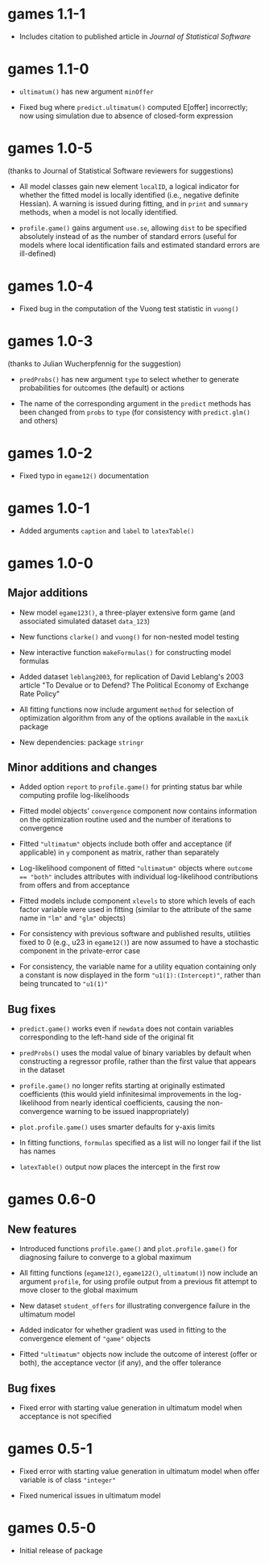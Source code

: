 # games 1.1-1

* Includes citation to published article in *Journal of Statistical Software*


# games 1.1-0

* `ultimatum()` has new argument `minOffer`

* Fixed bug where `predict.ultimatum()` computed E[offer] incorrectly; now using simulation due to absence of closed-form expression


# games 1.0-5

(thanks to Journal of Statistical Software reviewers for suggestions)

* All model classes gain new element `localID`, a logical indicator for whether the fitted model is locally identified (i.e., negative definite Hessian).  A warning is issued during fitting, and in `print` and `summary` methods, when a model is not locally identified.

* `profile.game()` gains argument `use.se`, allowing `dist` to be specified absolutely instead of as the number of standard errors (useful for models where local identification fails and estimated standard errors are ill-defined)


# games 1.0-4

* Fixed bug in the computation of the Vuong test statistic in `vuong()`


# games 1.0-3

(thanks to Julian Wucherpfennig for the suggestion)

* `predProbs()` has new argument `type` to select whether to generate probabilities for outcomes (the default) or actions

* The name of the corresponding argument in the `predict` methods has been changed from `probs` to `type` (for consistency with `predict.glm()` and others)


# games 1.0-2

* Fixed typo in `egame12()` documentation


# games 1.0-1

* Added arguments `caption` and `label` to `latexTable()`


# games 1.0-0

## Major additions

* New model `egame123()`, a three-player extensive form game (and associated simulated dataset `data_123`)

* New functions `clarke()` and `vuong()` for non-nested model testing

* New interactive function `makeFormulas()` for constructing model formulas

* Added dataset `leblang2003`, for replication of David Leblang's 2003 article "To Devalue or to Defend? The Political Economy of Exchange Rate Policy"

* All fitting functions now include argument `method` for selection of optimization algorithm from any of the options available in the `maxLik` package

* New dependencies: package `stringr`

## Minor additions and changes

* Added option `report` to `profile.game()` for printing status bar while computing profile log-likelihoods

* Fitted model objects' `convergence` component now contains information on the optimization routine used and the number of iterations to convergence

* Fitted `"ultimatum"` objects include both offer and acceptance (if applicable) in `y` component as matrix, rather than separately

* Log-likelihood component of fitted `"ultimatum"` objects where `outcome == "both"` includes attributes with individual log-likelihood contributions from offers and from acceptance

* Fitted models include component `xlevels` to store which levels of each factor variable were used in fitting (similar to the attribute of the same name in `"lm"` and `"glm"` objects)

* For consistency with previous software and published results, utilities fixed to 0 (e.g., u23 in `egame12()`) are now assumed to have a stochastic component in the private-error case

* For consistency, the variable name for a utility equation containing only a constant is now displayed in the form `"u1(1):(Intercept)"`, rather than being truncated to `"u1(1)"`

## Bug fixes

* `predict.game()` works even if `newdata` does not contain variables corresponding to the left-hand side of the original fit

* `predProbs()` uses the modal value of binary variables by default when constructing a regressor profile, rather than the first value that appears in the dataset

* `profile.game()` no longer refits starting at originally estimated coefficients (this would yield infinitesimal improvements in the log-likelihood from nearly identical coefficients, causing the non-convergence warning to be issued inappropriately)

* `plot.profile.game()` uses smarter defaults for y-axis limits

* In fitting functions, `formulas` specified as a list will no longer fail if the list has names

* `latexTable()` output now places the intercept in the first row


# games 0.6-0

## New features

* Introduced functions `profile.game()` and `plot.profile.game()` for diagnosing failure to converge to a global maximum

* All fitting functions (`egame12()`, `egame122()`, `ultimatum()`) now include an argument `profile`, for using profile output from a previous fit attempt to move closer to the global maximum

* New dataset `student_offers` for illustrating convergence failure in the ultimatum model

* Added indicator for whether gradient was used in fitting to the convergence element of `"game"` objects

* Fitted `"ultimatum"` objects now include the outcome of interest (offer or both), the acceptance vector (if any), and the offer tolerance

## Bug fixes

* Fixed error with starting value generation in ultimatum model when acceptance is not specified


# games 0.5-1

* Fixed error with starting value generation in ultimatum model when offer variable is of class `"integer"`

* Fixed numerical issues in ultimatum model


# games 0.5-0

* Initial release of package
